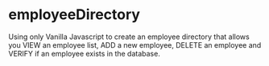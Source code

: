 # employeeDirectory

Using only Vanilla Javascript to create an employee directory that allows you VIEW an employee list, ADD a new employee, DELETE an employee and VERIFY if an employee exists in the database.
